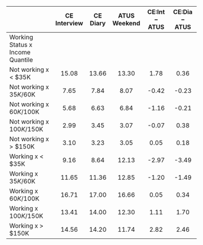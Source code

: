 
|                      | CE<br>Interview |  CE<br>Diary | ATUS<br>Weekend | CE:Int &minus; ATUS | CE:Dia &minus; ATUS |
| -------------------- | :----------: | :----------: | :----------: | :----------: | :----------: |
| Working Status x Income Quantile |              |              |              |              |              |
| Not working x     < $35K |        15.08 |        13.66 |        13.30 |         1.78 |         0.36 |
| Not working x  $35K/$60K |         7.65 |         7.84 |         8.07 |        -0.42 |        -0.23 |
| Not working x  $60K/$100K |         5.68 |         6.63 |         6.84 |        -1.16 |        -0.21 |
| Not working x $100K/$150K |         2.99 |         3.45 |         3.07 |        -0.07 |         0.38 |
| Not working x     > $150K |         3.10 |         3.23 |         3.05 |         0.05 |         0.18 |
| Working x     < $35K |         9.16 |         8.64 |        12.13 |        -2.97 |        -3.49 |
| Working x  $35K/$60K |        11.65 |        11.36 |        12.85 |        -1.20 |        -1.49 |
| Working x  $60K/$100K |        16.71 |        17.00 |        16.66 |         0.05 |         0.34 |
| Working x $100K/$150K |        13.41 |        14.00 |        12.30 |         1.11 |         1.70 |
| Working x     > $150K |        14.56 |        14.20 |        11.74 |         2.82 |         2.46 |

